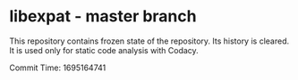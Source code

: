 # libexpat - master branch

This repository contains frozen state of the repository.
Its history is cleared. It is used only for static code
analysis with Codacy.

Commit Time: 1695164741